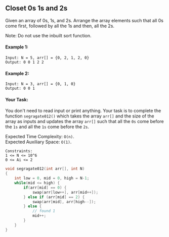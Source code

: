 ## Closet 0s 1s and 2s

Given an array of 0s, 1s, and 2s. Arrange the array elements such that all 0s come first, followed by all the 1s and then, all the 2s.

Note: Do not use the inbuilt sort function.

#### Example 1:

```
Input: N = 5, arr[] = {0, 2, 1, 2, 0}
Output: 0 0 1 2 2
```

#### Example 2:

```
Input: N = 3, arr[] = {0, 1, 0}
Output: 0 0 1
```

#### Your Task:

You don't need to read input or print anything. Your task is to complete the function `segragate012()` which takes the array `arr[]` and the size of the array as inputs and updates the array `arr[]` such that all the `0s` come before the `1s` and all the `1s` come before the `2s`.

Expected Time Complexity: `O(n)`.  
Expected Auxiliary Space: `O(1)`.

```
Constraints:
1 <= N <= 10^6
0 <= Ai <= 2
```

```c++
void segragate012(int arr[], int N)
{
    int low = 0, mid = 0, high = N-1;
    while(mid <= high) {
        if(arr[mid] == 0) {
            swap(arr[low++], arr[mid++]);
        } else if (arr[mid] == 2) {
            swap(arr[mid], arr[high--]);
        } else {
            // found 1
            mid++;
        }
    }
}
```
